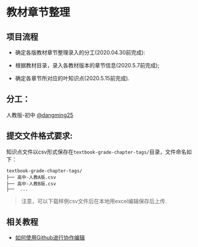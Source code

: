 # 教材章节整理

## 项目流程

* 确定各版教材章节整理录入的分工(2020.04.30前完成):

* 根据教材目录，录入各教材版本的章节信息(2020.5.7前完成);

* 确定各章节所对应的叶知识点(2020.5.15前完成).

## 分工：

人教版-初中 [@dangming25](https://github.com/dangming25)


## 提交文件格式要求:

知识点文件以csv形式保存在``textbook-grade-chapter-tags/``目录，文件命名如下：

```
textbook-grade-chapter-tags/
├── 高中-人教A版.csv
├── 高中-人教B版.csv
├──  ...
```

> 注意，可以下载样例csv文件后在本地用excel编辑保存后上传.

## 相关教程

* [如何使用Github进行协作编辑](http://docs.mathcrowd.cn/howtos/how_to_use_github.html)
